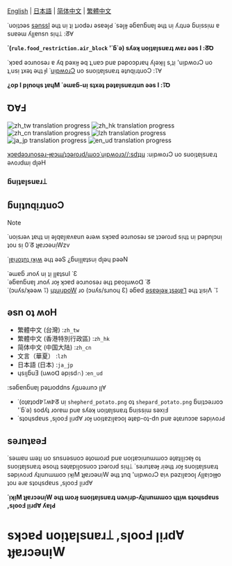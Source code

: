 [English](README.md) | [日本語](README.ja.md) | [简体中文](README.zh-cn.md) | [繁體中文](README.zh-tw.md)

˙uoᴉʇɔǝs [sǝnssI](https://github.com/mc-wiki/mcaf-resourcepack/issues) ǝɥʇ uᴉ ʇᴉ ʇɹodǝɹ ǝsɐǝꞁԀ ˙sǝꞁᴉɟ ǝᵷɐnᵷuɐꞁ ǝɥʇ uᴉ ʎɹʇuǝ ᵷuᴉssᴉɯ ɐ suɐǝɯ ʎꞁꞁɐnsn sᴉɥ⟘ :ᘔⱯ

**˙(`rule.food_restriction.air_block` '˙ᵷ˙ǝ) sʎǝʞ uoᴉʇɐꞁsuɐɹʇ ʍɐɹ ǝǝs I :ᘔꝹ**

˙ʞɔɐd ǝɔɹnosǝɹ ɐ ʎq pǝxᴉɟ ǝq ʇ,uɐɔ puɐ pǝpoɔpɹɐɥ ʎꞁǝʞᴉꞁ s,ʇᴉ 'uᴉpʍoɹƆ uo ʇ,usᴉ ʇxǝʇ ǝɥʇ ɟI ˙[uᴉpʍoɹƆ](#translating) uo suoᴉʇɐꞁsuɐɹʇ ǝʇnqᴉɹʇuoƆ :⥝Ɐ

**¿op I pꞁnoɥs ʇɐɥM ˙ǝɯɐᵷ-uᴉ sʇxǝʇ pǝʇɐꞁsuɐɹʇun ǝǝs I :⥝Ꝺ**

## ꝹⱯℲ

![zh_tw translation progress](https://img.shields.io/badge/dynamic/json?color=blue&label=zh_tw&style=flat&logo=crowdin&query=%24.progress.5.data.translationProgress&url=https%3A%2F%2Fbadges.awesome-crowdin.com%2Fstats-15691355-777584-update.json)
![zh_hk translation progress](https://img.shields.io/badge/dynamic/json?color=blue&label=zh_hk&style=flat&logo=crowdin&query=%24.progress.4.data.translationProgress&url=https%3A%2F%2Fbadges.awesome-crowdin.com%2Fstats-15691355-777584-update.json)
![zh_cn translation progress](https://img.shields.io/badge/dynamic/json?color=blue&label=zh_cn&style=flat&logo=crowdin&query=%24.progress.3.data.translationProgress&url=https%3A%2F%2Fbadges.awesome-crowdin.com%2Fstats-15691355-777584-update.json)
![lzh translation progress](https://img.shields.io/badge/dynamic/json?color=blue&label=lzh&style=flat&logo=crowdin&query=%24.progress.2.data.translationProgress&url=https%3A%2F%2Fbadges.awesome-crowdin.com%2Fstats-15691355-777584-update.json)
![ja_jp translation progress](https://img.shields.io/badge/dynamic/json?color=blue&label=ja_jp&style=flat&logo=crowdin&query=%24.progress.1.data.translationProgress&url=https%3A%2F%2Fbadges.awesome-crowdin.com%2Fstats-15691355-777584-update.json)
![en_ud translation progress](https://img.shields.io/badge/dynamic/json?color=blue&label=en_ud&style=flat&logo=crowdin&query=%24.progress.0.data.translationProgress&url=https%3A%2F%2Fbadges.awesome-crowdin.com%2Fstats-15691355-777584-update.json)

[ʞɔɐdǝɔɹnosǝɹ-ɟɐɔɯ/ʇɔǝɾoɹd/ɯoɔ˙uᴉpʍoɹɔ//:sdʇʇɥ](https://crowdin.com/project/mcaf-resourcepack)
:uᴉpʍoɹƆ uo suoᴉʇɐꞁsuɐɹʇ ǝʌoɹdɯᴉ dꞁǝH

### ᵷuᴉʇɐꞁsuɐɹ⟘

## ᵷuᴉʇnqᴉɹʇuoƆ 

> [!NOTE]
> ˙uoᴉsɹǝʌ ʇɐɥʇ uᴉ ǝꞁqɐꞁᴉɐʌɐun ǝɹǝʍ sʞɔɐd ǝɔɹnosǝɹ sɐ ʇɔǝɾoɹd sᴉɥʇ uᴉ pǝpnꞁɔuᴉ ʇou sᴉ 0˙ᘔ ʇɟɐɹɔǝuᴉWzv

˙[ꞁɐᴉɹoʇnʇ ᴉʞᴉʍ](https://minecraft.wiki/w/Tutorial:Loading_a_resource_pack) ǝɥʇ ǝǝS ¿ᵷuᴉꞁꞁɐʇsuᴉ dꞁǝɥ pǝǝN

˙ǝɯɐᵷ ɹnoʎ uᴉ ʇᴉ ꞁꞁɐʇsuI ˙Ɛ<br>
˙ǝᵷɐnᵷuɐꞁ ɹnoʎ ɹoɟ ʞɔɐd ǝɔɹnosǝɹ ǝɥʇ pɐoꞁuʍoᗡ ˙ᘔ<br>
˙(ɔuʎs/ʞǝǝʍ ⥝) [ɥʇuᴉɹpoW](https://modrinth.com/resourcepack/april-fools-translation) ɹo (ɔuʎs/sɹnoɥ Ɛ) ǝᵷɐd [ǝsɐǝꞁǝᴚ ʇsǝʇɐꞀ](https://github.com/mc-wiki/mcaf-resourcepack/releases/latest) ǝɥʇ ʇᴉsᴉɅ ˙⥝

## ǝsn oʇ ʍoH

- 繁體中文 (台灣) :`zh_tw`
- 繁體中文 (香港特別行政區) :`zh_hk`
- 简体中文 (中国大陆) :`zh_cn`
- 文言（華夏） :`lzh`
- 日本語 (日本) :`ja_jp`
- ɥsᴉꞁᵷuƎ (uʍoᗡ ǝpᴉsd∩) :`en_ud`

:sǝᵷɐnᵷuɐꞁ pǝʇɹoddns ʎꞁʇuǝɹɹnɔ ꞁꞁⱯ

- ˙(oʇɐʇod߈⥝ʍ߈ᘔ uᴉ `shepherd_potato.png` oʇ `shepard_potato.png` ᵷuᴉʇɔǝɹɹoɔ '˙ᵷ˙ǝ) sodʎʇ ɹoɾɐɯ puɐ sʎǝʞ uoᴉʇɐꞁsuɐɹʇ ᵷuᴉssᴉɯ sǝxᴉℲ
- ˙sʇoɥsdɐus ,sꞁooℲ ꞁᴉɹdⱯ ɹoɟ uoᴉʇɐzᴉꞁɐɔoꞁ ǝʇɐp-oʇ-dn puɐ ǝʇɐɹnɔɔɐ sǝpᴉʌoɹԀ

## sǝɹnʇɐǝℲ

˙sǝɯɐu ɯǝʇᴉ uo snsuǝsuoɔ ǝʇoɯoɹd puɐ uoᴉʇɐɔᴉunɯɯoɔ ǝʇɐʇᴉꞁᴉɔɐɟ oʇ suoᴉʇɐꞁsuɐɹʇ ǝsoɥʇ sǝʇɐpᴉꞁosuoɔ ʇɔǝɾoɹd sᴉɥ⟘ ˙sǝɹnʇɐǝɟ ɹᴉǝɥʇ ɹoɟ suoᴉʇɐꞁsuɐɹʇ sǝpᴉʌoɹd ʎʇᴉunɯɯoɔ ᴉʞᴉM ʇɟɐɹɔǝuᴉW ǝɥʇ ʇnq 'uᴉpʍoɹƆ ɐᴉʌ pǝzᴉꞁɐɔoꞁ ʎꞁꞁɐᴉɔᴉɟɟo ʇou ǝɹɐ sʇoɥsdɐus ,sꞁooℲ ꞁᴉɹdⱯ

**˙ᴉʞᴉM ʇɟɐɹɔǝuᴉW ǝɥʇ ɯoɹɟ suoᴉʇɐꞁsuɐɹʇ uǝʌᴉɹp-ʎʇᴉunɯɯoɔ ɥʇᴉʍ sʇoɥsdɐus ,sꞁooℲ ꞁᴉɹdⱯ ʎɐꞁԀ**

# sʞɔɐԀ uoᴉʇɐꞁsuɐɹ⟘ ,sꞁooℲ ꞁᴉɹdⱯ ʇɟɐɹɔǝuᴉW